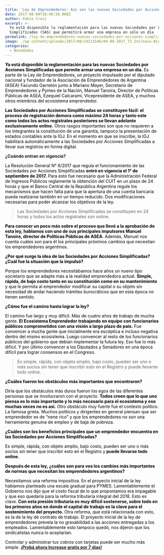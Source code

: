 ```yaml
---
title: 'Ley de Emprendedores: Así son las nuevas Sociedades por Acciones Simplificadas'
date: 2017-08-04T18:40:59.000Z
author: Pablo Croci
excerpt: >-
  Ya está disponible la reglamentación para las nuevas Sociedades por Acciones
  Simplificadas (SAS) que permitirá armar una empresa en sólo un día
permalink: /ley-de-emprendedores-nuevas-sociedades-por-acciones-simplificadas/
image: ./wp-content/uploads/2017/08/14211546/04-08-2017_T2_Increase-BLOG-News-16.jpg
categories:
  - Novedades
---
```

<span style="color: #000000;"><strong>Ya está disponible la reglamentación para las nuevas Sociedades por Acciones Simplificadas que permite armar una empresa en un día.</strong> Es parte de la Ley de Emprendedores, un proyecto impulsado por el diputado nacional y fundador de la Asociación de Emprendedores de Argentina (ASEA) Facundo Garretón junto a Mariano Mayer, Secretario de Emprendedores y Pymes de la Nación, Manuel Tanoira, Director de Políticas Públicas de ASEA, Ezequiel Calcarami, Vicepresidente de ASEA, y muchos otros miembros del ecosistema emprendedor.</span>

<span style="color: #000000;"><strong>Las Sociedades por Acciones Simplificadas se constituyen fácil: el proceso de registración demora como máximo 24 horas y tanto este como todos los actos registrales posteriores se llevan adelante exclusivamente online.</strong> Otros rasgos importantes son que no requieren a los integrantes la constitución de una garantía, tampoco la presentación de estados contables ante la IGJ. En el momento en que se inscribe, la IGJ habilitará automáticamente a las Sociedades por Acciones Simplificadas a llevar sus registros en forma digital.</span>

**¿Cuándo entran en vigencia?**

<span style="color: #000000;">La Resolución General N° 6/2017 que regula el funcionamiento de las Sociedades por Acciones Simplificadas <strong>entró en vigencia el 1° de septiembre de 2017.</strong> Para esto fue necesario que la Administración Federal de Ingresos Públicos reglamente la obtención del CUIT en un plazo de 24 horas y que el Banco Central de la República Argentina regule los mecanismos que hacen falta para que la apertura de una cuenta bancaria pueda realizarse también en un tiempo reducido. Dos modificaciones necesarias para poder alcanzar los objetivos de la ley.</span>

> Las Sociedades por Acciones Simplificadas se constituyen en 24 horas y todos los actos registrales son online.

<span style="color: #000000;"><strong>Para conocer un poco más sobre el proceso que llevó a la aprobación de esta ley, hablamos con uno de sus principales impulsores Manuel Tanoira, director de Políticas Públicas de ASEA</strong>. Además, Manuel nos cuenta cuáles son para él los principales próximos cambios que necesitan los emprendedores argentinos. </span>

**<span style="color: #000000;">¿Por qué surge la idea de las Sociedades por Acciones Simplificadas? ¿Cuál fue la situación que la impulsó?</span>**

<span style="color: #000000;">Porque los emprendedores necesitábamos hace años un nuevo tipo societario que se adapte más a la realidad emprendedora actual. <strong>Simple, rápida, de bajo costo tanto en su constitución como en su mantenimiento</strong> y que le permita al emprendedor modificar su capital o su objeto sin necesidad de andar haciendo trámites burocráticos que en esta época no tienen sentido.</span>

**<span style="color: #000000;">¿Cómo fue el camino hasta lograr la ley?</span>**

<span style="color: #000000;">El camino fue largo y muy difícil. Más de cuatro años de trabajo de mucha gente. <strong>El Ecosistema Emprendedor trabajando en equipo con funcionarios públicos comprometidos con una visión a largo plazo de país.</strong> Fue convencer a mucha gente que inicialmente era escéptica e incluso negativa dentro del mismo ecosistema. Luego convencer al resto de los funcionarios públicos del gobierno que debían implementar la futura ley. Eso fue lo más difícil. Y por último convencer a los Diputados y Senadores en una época difícil para lograr consensos en el Congreso.</span>

> Es simple, rápida, con objeto amplio, bajo costo, pueden ser uno o más socios sin tener que inscribir esto en el Registro y puede llevarse todo online.

**<span style="color: #000000;">¿Cuáles fueron los obstáculos más importantes que encontraron?</span>**

<span style="color: #000000;">Diría que los obstáculos más duros fueron los egos de las diferentes personas que se involucraron con el proyecto. <strong>Todos creen que lo que uno piensa es lo más importante y lo más necesario para el ecosistema y eso muchas veces no es así.</strong> Otro obstáculo muy fuerte fue el contexto político. La famosa grieta. Muchos políticos y dirigentes en general piensan que ser emprendedor es de &#8220;nene rico&#8221; y que los emprendedores no son una herramienta genuina de empleo y de baja de pobreza.</span>

**<span style="color: #000000;">¿Cuáles son los beneficios principales que un emprendedor encuentra en las Sociedades por Acciones Simplificadas?</span>**

<span style="color: #000000;">Es simple, rápida, con objeto amplio, bajo costo, pueden ser uno o más socios sin tener que inscribir esto en el Registro y<strong> puede llevarse todo online</strong>.</span>

**<span style="color: #000000;">Después de esta ley, ¿cuáles son para vos los cambios más importantes de normas que necesitan los emprendedores argentinos?</span>**

<span style="color: #000000;">Necesitamos una reforma impositiva. En el proyecto inicial de la ley habíamos planteado una escala gradual para PYMES. Lamentablemente el Gobierno nos dijo que el costo fiscal de lo que proponíamos era impagable y que eso quedaría para la reforma tributaria integral del 2018. Esto es clave. <strong>Con esta presión tributaria es muy difícil sostenerse, sobre todo en los primeros años en donde el capital de trabajo es la clave para el sostenimiento del proyecto.</strong> Otra reforma, que está relacionada con esto, es la de la ley de contrato de trabajo. El proyecto inicial de la ley de emprendedores preveía la no gravabilidad a las acciones entregadas a los empleados. Lamentablemente esto tampoco quedó, nos dijeron que los sindicalistas nunca lo aceptarían.</span>

<span style="color: #000000;">Controlar y administrar tus cobros con tarjetas puede ser mucho más simple</span>. **[¡Probá ahora Increase gratis por 7 días!](http://www.increase.com.ar/)**
